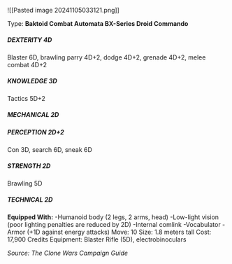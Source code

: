 ![[Pasted image 20241105033121.png]]

Type: **Baktoid Combat Automata BX-Series Droid Commando**
##### DEXTERITY 4D
Blaster 6D, brawling parry 4D+2, dodge 4D+2, grenade 4D+2, melee combat 4D+2
##### KNOWLEDGE 3D
Tactics 5D+2
##### MECHANICAL 2D
##### PERCEPTION 2D+2
Con 3D, search 6D, sneak 6D
##### STRENGTH 2D
Brawling 5D
##### TECHNICAL 2D

**Equipped With:**
-Humanoid body (2 legs, 2 arms, head)
-Low-light vision (poor lighting penalties are reduced by 2D)
-Internal comlink
-Vocabulator
-Armor (+1D against energy attacks)
Move: 10
Size: 1.8 meters tall
Cost: 17,900 Credits
Equipment: Blaster Rifle (5D), electrobinoculars

*Source: The Clone Wars Campaign Guide*